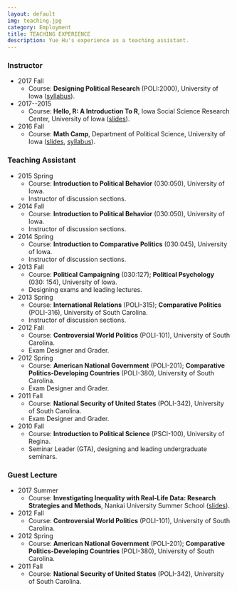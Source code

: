 ```yaml
---
layout: default
img: teaching.jpg
category: Employment
title: TEACHING EXPERIENCE
description: Yue Hu's experience as a teaching assistant.
---
```


### Instructor
* 2017 Fall
	+ Course: **Designing Political Research** (POLI:2000), University of Iowa ([syllabus](https://github.com/sammo3182/researchDesign/blob/master/POLI2000_syllabus.pdf)).
* 2017--2015
	+ Course: **Hello, R: A Introduction To R**, Iowa Social Science Research Center, University of Iowa ([slides](https://rpubs.com/sammo3182)).
* 2016 Fall
	+ Course: **Math Camp**, Department of Political Science, University of Iowa ([slides](https://github.com/sammo3182/mathCamp/blob/master/mathcamp.html), [syllabus](https://github.com/sammo3182/mathCamp/blob/master/syllabus.pdf)).

### Teaching Assistant
* 2015 Spring
	+ Course: **Introduction to Political Behavior** (030:050), University of Iowa.
	+ Instructor of discussion sections. 
* 2014 Fall
	+ Course: **Introduction to Political Behavior** (030:050), University of Iowa.
	+ Instructor of discussion sections. 
* 2014 Spring
	+ Course: **Introduction to Comparative Politics** (030:045), University of Iowa.
	+ Instructor of discussion sections. 
* 2013 Fall
	+ Course: **Political Campaigning** (030:127); **Political Psychology** (030: 154), University of Iowa.
	+ Designing exams and leading lectures. 
* 2013 Spring
	+ Course: **International Relations** (POLI-315); **Comparative Politics** (POLI-316), University of South Carolina.
	+ Instructor of discussion sections.
* 2012 Fall
	+ Course: **Controversial World Politics** (POLI-101), University of South Carolina.
	+ Exam Designer and Grader.
* 2012 Spring
	+ Course: **American National Government** (POLI-201); **Comparative Politics-Developing Countries** (POLI-380), University of South Carolina.
	+ Exam Designer and Grader.
* 2011 Fall
	+ Course: **National Security of United States** (POLI-342), University of South Carolina.
	+ Exam Designer and Grader. 
* 2010 Fall
	+ Course: **Introduction to Political Science** (PSCI-100), University of Regina.
	+ Seminar Leader (GTA), designing and leading undergraduate seminars. 
	
### Guest Lecture
* 2017 Summer
	+ Course: **Investigating Inequality with Real-Life Data: Research Strategies and Methods**, Nankai University Summer School ([slides](https://rpubs.com/sammo3182/nankaiSumSch)).
* 2012 Fall
	+ Course: **Controversial World Politics** (POLI-101), University of South Carolina.
* 2012 Spring
	+ Course: **American National Government** (POLI-201); **Comparative Politics-Developing Countries** (POLI-380), University of South Carolina.
* 2011 Fall
	+ Course: **National Security of United States** (POLI-342), University of South Carolina. 